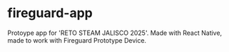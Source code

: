 # fireguard-app
Protoype app for 'RETO STEAM JALISCO 2025'. Made with React Native, made to work with Fireguard Prototype Device.
